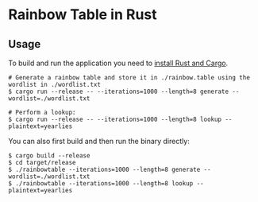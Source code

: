 # Rainbow Table in Rust

## Usage

To build and run the application you need to [install Rust and Cargo](https://doc.rust-lang.org/cargo/getting-started/installation.html).

```
# Generate a rainbow table and store it in ./rainbow.table using the wordlist in ./wordlist.txt
$ cargo run --release -- --iterations=1000 --length=8 generate --wordlist=./wordlist.txt

# Perform a lookup:
$ cargo run --release -- --iterations=1000 --length=8 lookup --plaintext=yearlies
```

You can also first build and then run the binary directly:

```
$ cargo build --release
$ cd target/release
$ ./rainbowtable --iterations=1000 --length=8 generate --wordlist=./wordlist.txt
$ ./rainbowtable --iterations=1000 --length=8 lookup --plaintext=yearlies
```
